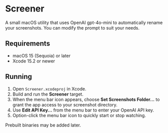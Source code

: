 # Screener

A small macOS utility that uses OpenAI gpt-4o-mini to automatically rename your screenshots. You can modify the prompt to suit your needs.

## Requirements
- macOS 15 (Sequoia) or later
- Xcode 15.2 or newer

## Running
1. Open `Screener.xcodeproj` in Xcode.
2. Build and run the **Screener** target.
3. When the menu bar icon appears, choose **Set Screenshots Folder...** to grant the app access to your screenshot directory.
4. Use **Edit API Key...** from the menu bar to enter your OpenAI API key.
5. Option-click the menu bar icon to quickly start or stop watching.

Prebuilt binaries may be added later.
